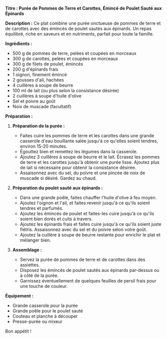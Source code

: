**Titre : Purée de Pommes de Terre et Carottes, Émincé de Poulet Sauté aux Épinards**

**Description :**
Ce plat combine une purée onctueuse de pommes de terre et de carottes avec des émincés de poulet sautés aux épinards. Un repas équilibré, riche en saveurs et en nutriments, parfait pour toute la famille.

**Ingrédients :**
- 500 g de pommes de terre, pelées et coupées en morceaux
- 300 g de carottes, pelées et coupées en morceaux
- 300 g de filets de poulet, émincés
- 200 g d'épinards frais
- 1 oignon, finement émincé
- 2 gousses d'ail, hachées
- 4 cuillères à soupe de beurre
- 100 ml de lait (ou plus selon la consistance désirée)
- 2 cuillères à soupe d'huile d'olive
- Sel et poivre au goût
- Noix de muscade (facultatif)

**Préparation :**
1. **Préparation de la purée :**
   - Faites cuire les pommes de terre et les carottes dans une grande casserole d'eau bouillante salée jusqu'à ce qu'elles soient tendres, environ 15-20 minutes.
   - Égouttez bien et remettez les légumes dans la casserole.
   - Ajoutez 3 cuillères à soupe de beurre et le lait. Écrasez les pommes de terre et les carottes jusqu'à obtenir une purée lisse. Ajoutez plus de lait si nécessaire pour obtenir la consistance désirée.
   - Assaisonnez avec du sel, du poivre et une pincée de noix de muscade si désiré. Gardez au chaud.

2. **Préparation du poulet sauté aux épinards :**
   - Dans une grande poêle, faites chauffer l'huile d'olive à feu moyen.
   - Ajoutez l'oignon et l'ail, et faites revenir jusqu'à ce qu'ils soient tendres et parfumés.
   - Ajoutez les émincés de poulet et faites-les cuire jusqu'à ce qu'ils soient bien dorés et cuits à travers.
   - Ajoutez les épinards frais et faites cuire jusqu'à ce qu'ils soient juste flétris. Assaisonnez avec du sel et du poivre selon votre goût.
   - Ajoutez la cuillère à soupe de beurre restante pour enrichir le plat et mélanger bien.

3. **Assemblage :**
   - Servez la purée de pommes de terre et de carottes dans des assiettes.
   - Disposez les émincés de poulet sautés aux épinards par-dessus ou à côté de la purée.
   - Garnissez éventuellement de quelques feuilles de persil frais pour une touche de couleur.

**Équipement :**
- Grande casserole pour la purée
- Grande poêle pour le poulet sauté
- Couteau et planche à découper
- Presse-purée ou mixeur

Bon appétit !